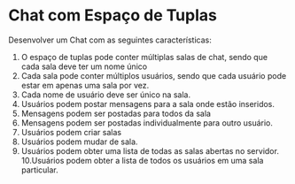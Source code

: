 # Chat com Espaço de Tuplas

Desenvolver um Chat com as seguintes características:
1. O espaço de tuplas pode conter múltiplas salas de chat, sendo que
cada sala deve ter um nome único
2. Cada sala pode conter múltiplos usuários, sendo que cada usuário
pode estar em apenas uma sala por vez.
3. Cada nome de usuário deve ser único na sala.
4. Usuários podem postar mensagens para a sala onde estão inseridos.
5. Mensagens podem ser postadas para todos da sala
6. Mensagens podem ser postadas individualmente para outro usuário.
7. Usuários podem criar salas
8. Usuários podem mudar de sala.
9. Usuários podem obter uma lista de todas as salas abertas no servidor.
10.Usuários podem obter a lista de todos os usuários em uma sala
particular.

